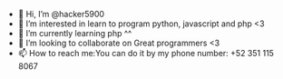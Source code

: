 - 👋 Hi, I’m @hacker5900
- 👀 I’m interested in learn to program python, javascript and php <3
- 🌱 I’m currently learning php ^^
- 💞️ I’m looking to collaborate on Great programmers <3
- 📫 How to reach me:You can do it by my phone number: +52 351 115 8067
